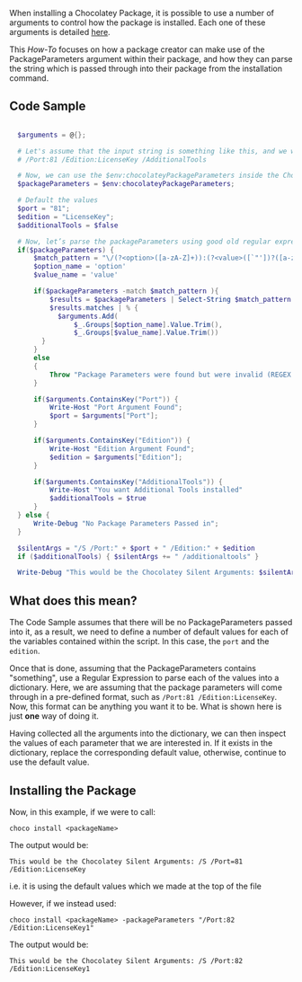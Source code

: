 When installing a Chocolatey Package, it is possible to use a number of arguments to control how the package is installed.  Each one of these arguments is detailed [here](https://github.com/chocolatey/chocolatey/wiki/CommandsInstall).  

This _How-To_ focuses on how a package creator can make use of the PackageParameters argument within their package, and how they can parse the string which is passed through into their package from the installation command.

## Code Sample

```powershell

  $arguments = @{};

  # Let's assume that the input string is something like this, and we will use a Regular Expression to parse the values
  # /Port:81 /Edition:LicenseKey /AdditionalTools

  # Now, we can use the $env:chocolateyPackageParameters inside the Chocolatey package
  $packageParameters = $env:chocolateyPackageParameters;

  # Default the values
  $port = "81";
  $edition = "LicenseKey";
  $additionalTools = $false

  # Now, let’s parse the packageParameters using good old regular expression
  if($packageParameters) {
      $match_pattern = "\/(?<option>([a-zA-Z]+)):(?<value>([`"'])?([a-zA-Z0-9- _\\:\.]+)([`"'])?)|\/(?<option>([a-zA-Z]+))"
      $option_name = 'option'
      $value_name = 'value'

      if($packageParameters -match $match_pattern ){
          $results = $packageParameters | Select-String $match_pattern -AllMatches
          $results.matches | % {
            $arguments.Add(
                $_.Groups[$option_name].Value.Trim(),
                $_.Groups[$value_name].Value.Trim())
        }
      }
      else
      {
          Throw "Package Parameters were found but were invalid (REGEX Failure)";
      }

      if($arguments.ContainsKey("Port")) {
          Write-Host "Port Argument Found";
          $port = $arguments["Port"];
      }

      if($arguments.ContainsKey("Edition")) {
          Write-Host "Edition Argument Found";
          $edition = $arguments["Edition"];
      }

      if($arguments.ContainsKey("AdditionalTools")) {
          Write-Host "You want Additional Tools installed"
          $additionalTools = $true
      }
  } else {
      Write-Debug "No Package Parameters Passed in";
  }

  $silentArgs = "/S /Port:" + $port + " /Edition:" + $edition
  if ($additionalTools) { $silentArgs += " /additionaltools" }

  Write-Debug "This would be the Chocolatey Silent Arguments: $silentArgs"
```

## What does this mean?

The Code Sample assumes that there will be no PackageParameters passed into it, as a result, we need to define a number of default values for each of the variables contained within the script.  In this case, the ```port``` and the ```edition```.

Once that is done, assuming that the PackageParameters contains "something", use a Regular Expression to parse each of the values into a dictionary.  Here, we are assuming that the package parameters will come through in a pre-defined format, such as ```/Port:81 /Edition:LicenseKey```.  Now, this format can be anything you want it to be.  What is shown here is just **one** way of doing it.

Having collected all the arguments into the dictionary, we can then inspect the values of each parameter that we are interested in.  If it exists in the dictionary, replace the corresponding default value, otherwise, continue to use the default value.

## Installing the Package
Now, in this example, if we were to call:

```choco install <packageName>```

The output would be:

```
This would be the Chocolatey Silent Arguments: /S /Port=81 /Edition:LicenseKey
```

i.e. it is using the default values which we made at the top of the file

However, if we instead used:

```
choco install <packageName> -packageParameters "/Port:82 /Edition:LicenseKey1"
```

The output would be:

```
This would be the Chocolatey Silent Arguments: /S /Port:82 /Edition:LicenseKey1
```